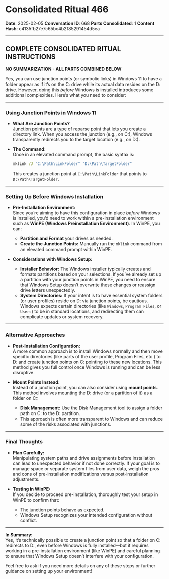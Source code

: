 # Consolidated Ritual 466

**Date**: 2025-02-05
**Conversation ID**: 668
**Parts Consolidated**: 1
**Content Hash**: c4135fb27e7c65bc4b2185291454d5ea

---

## COMPLETE CONSOLIDATED RITUAL INSTRUCTIONS

**NO SUMMARIZATION - ALL PARTS COMBINED BELOW**

Yes, you can use junction points (or symbolic links) in Windows 11 to have a folder appear as if it’s on the C: drive while its actual data resides on the D: drive. However, doing this *before* Windows is installed introduces some additional complexities. Here’s what you need to consider:

---

### Using Junction Points in Windows 11

- **What Are Junction Points?**  
  Junction points are a type of reparse point that lets you create a directory link. When you access the junction (e.g., on C:), Windows transparently redirects you to the target location (e.g., on D:).

- **The Command:**  
  Once in an elevated command prompt, the basic syntax is:  
  ```cmd
  mklink /J "C:\Path\LinkFolder" "D:\Path\TargetFolder"
  ```
  This creates a junction point at `C:\Path\LinkFolder` that points to `D:\Path\TargetFolder`.

---

### Setting Up Before Windows Installation

- **Pre-Installation Environment:**  
  Since you’re aiming to have this configuration in place *before* Windows is installed, you’d need to work within a pre-installation environment such as **WinPE (Windows Preinstallation Environment)**. In WinPE, you can:
  - **Partition and Format** your drives as needed.
  - **Create the Junction Points:** Manually run the `mklink` command from an elevated command prompt within WinPE.
  
- **Considerations with Windows Setup:**
  - **Installer Behavior:** The Windows installer typically creates and formats partitions based on your selections. If you’ve already set up a partition with your junction points in WinPE, you need to ensure that Windows Setup doesn’t overwrite these changes or reassign drive letters unexpectedly.
  - **System Directories:** If your intent is to have essential system folders (or user profiles) reside on D: via junction points, be cautious. Windows expects certain directories (like `Windows`, `Program Files`, or `Users`) to be in standard locations, and redirecting them can complicate updates or system recovery.

---

### Alternative Approaches

- **Post-Installation Configuration:**  
  A more common approach is to install Windows normally and then move specific directories (like parts of the user profile, Program Files, etc.) to D: and create junction points on C: pointing to these new locations. This method gives you full control once Windows is running and can be less disruptive.

- **Mount Points Instead:**  
  Instead of a junction point, you can also consider using **mount points**. This method involves mounting the D: drive (or a partition of it) as a folder on C::
  - **Disk Management:** Use the Disk Management tool to assign a folder path on C: to the D: partition.
  - This approach is often more transparent to Windows and can reduce some of the risks associated with junctions.

---

### Final Thoughts

- **Plan Carefully:**  
  Manipulating system paths and drive assignments before installation can lead to unexpected behavior if not done correctly. If your goal is to manage space or separate system files from user data, weigh the pros and cons of pre-installation modifications versus post-installation adjustments.

- **Testing in WinPE:**  
  If you decide to proceed pre-installation, thoroughly test your setup in WinPE to confirm that:
  - The junction points behave as expected.
  - Windows Setup recognizes your intended configuration without conflict.

---

**In Summary:**  
Yes, it’s technically possible to create a junction point so that a folder on C: redirects to D:, even before Windows is fully installed—but it requires working in a pre-installation environment (like WinPE) and careful planning to ensure that Windows Setup doesn’t interfere with your configuration.

Feel free to ask if you need more details on any of these steps or further guidance on setting up your environment!